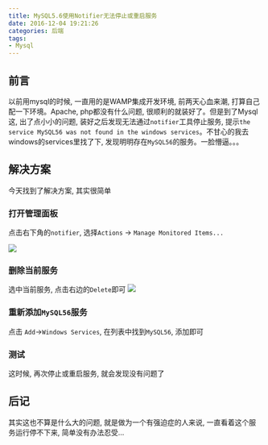 ```yaml
---
title: MySQL5.6使用Notifier无法停止或重启服务
date: 2016-12-04 19:21:26
categories: 后端
tags:
- Mysql
---
```


## 前言
以前用mysql的时候, 一直用的是WAMP集成开发环境, 前两天心血来潮, 打算自己配一下环境。Apache, php都没有什么问题, 很顺利的就装好了。但是到了Mysql这, 出了点小小的问题, 装好之后发现无法通过`notifier`工具停止服务, 提示`the service MySQL56 was not found in the windows services`。不甘心的我去windows的services里找了下, 发现明明存在`MySQL56`的服务。一脸懵逼。。。

<!-- more -->

## 解决方案
今天找到了解决方案, 其实很简单

### 打开管理面板
点击右下角的`notifier`, 选择`Actions` -> `Manage Monitored Items...`

![](http://7xqoa3.com1.z0.glb.clouddn.com/notifier.png)

### 删除当前服务

选中当前服务, 点击右边的`Delete`即可
![](http://7xqoa3.com1.z0.glb.clouddn.com/notifier2.png)

### 重新添加`MySQL56`服务
点击 `Add`->`Windows Services`, 在列表中找到`MySQL56`, 添加即可

### 测试
这时候, 再次停止或重启服务, 就会发现没有问题了

## 后记

其实这也不算是什么大的问题, 就是做为一个有强迫症的人来说, 一直看着这个服务运行停不下来, 简单没有办法忍受...